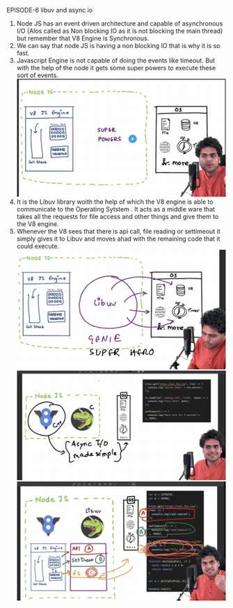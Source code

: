 EPISODE-6 libuv and async io 

1. Node JS has an event driven architecture and capable of asynchronous I/O (Alos called as Non blocking IO as it is not blocking the main thread) but remember that V8 Engine is Synchronous.
2. We can say that node JS is having a non blocking IO that is why it is so fast.
3. Javascript Engine is not capable of doing the events like timeout. But with the help of the node it gets some super powers to execute these sort of events.
![alt text](image.png)
1. It is the Libuv library woith the help of which the V8 engine is able to communicate to the Operating Sytstem . It acts as a middle ware that takes all the requests for file access and other things and give them to the V8 engine.
2. Whenever the V8 sees that there is api call, file reading or settimeout it simply gives it to Libuv and moves ahad with the remaining code that it could execute.
![alt text](image-1.png)
![alt text](image-2.png)
![alt text](image-3.png)